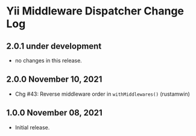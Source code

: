 # Yii Middleware Dispatcher Change Log


## 2.0.1 under development

- no changes in this release.


## 2.0.0 November 10, 2021

- Chg #43: Reverse middleware order in `withMiddlewares()` (rustamwin)

## 1.0.0 November 08, 2021

- Initial release.